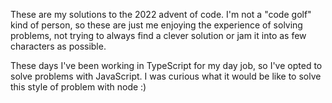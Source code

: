 These are my solutions to the 2022 advent of code. I'm not a "code golf" kind of
person, so these are just me enjoying the experience of solving problems, not
trying to always find a clever solution or jam it into as few characters as
possible.

These days I've been working in TypeScript for my day job, so I've opted to
solve problems with JavaScript. I was curious what it would be like to solve
this style of problem with node :)
